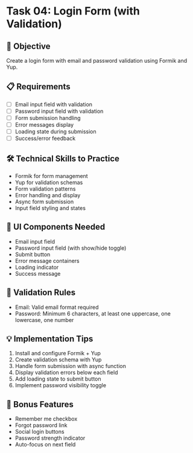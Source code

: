 # Task 04: Login Form (with Validation)

## 🎯 Objective
Create a login form with email and password validation using Formik and Yup.

## 📋 Requirements
- [ ] Email input field with validation
- [ ] Password input field with validation
- [ ] Form submission handling
- [ ] Error messages display
- [ ] Loading state during submission
- [ ] Success/error feedback

## 🛠️ Technical Skills to Practice
- Formik for form management
- Yup for validation schemas
- Form validation patterns
- Error handling and display
- Async form submission
- Input field styling and states

## 🎨 UI Components Needed
- Email input field
- Password input field (with show/hide toggle)
- Submit button
- Error message containers
- Loading indicator
- Success message

## 📝 Validation Rules
- Email: Valid email format required
- Password: Minimum 6 characters, at least one uppercase, one lowercase, one number

## 💡 Implementation Tips
1. Install and configure Formik + Yup
2. Create validation schema with Yup
3. Handle form submission with async function
4. Display validation errors below each field
5. Add loading state to submit button
6. Implement password visibility toggle

## 🚀 Bonus Features
- Remember me checkbox
- Forgot password link
- Social login buttons
- Password strength indicator
- Auto-focus on next field
